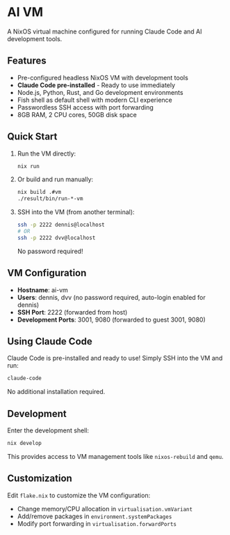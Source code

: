 # AI VM

A NixOS virtual machine configured for running Claude Code and AI development tools.

## Features

- Pre-configured headless NixOS VM with development tools
- **Claude Code pre-installed** - Ready to use immediately
- Node.js, Python, Rust, and Go development environments
- Fish shell as default shell with modern CLI experience
- Passwordless SSH access with port forwarding
- 8GB RAM, 2 CPU cores, 50GB disk space

## Quick Start

1. Run the VM directly:
   ```bash
   nix run
   ```

2. Or build and run manually:
   ```bash
   nix build .#vm
   ./result/bin/run-*-vm
   ```

3. SSH into the VM (from another terminal):
   ```bash
   ssh -p 2222 dennis@localhost
   # OR
   ssh -p 2222 dvv@localhost
   ```
   No password required!

## VM Configuration

- **Hostname**: ai-vm
- **Users**: dennis, dvv (no password required, auto-login enabled for dennis)
- **SSH Port**: 2222 (forwarded from host)
- **Development Ports**: 3001, 9080 (forwarded to guest 3001, 9080)

## Using Claude Code

Claude Code is pre-installed and ready to use! Simply SSH into the VM and run:

```bash
claude-code
```

No additional installation required.

## Development

Enter the development shell:
```bash
nix develop
```

This provides access to VM management tools like `nixos-rebuild` and `qemu`.

## Customization

Edit `flake.nix` to customize the VM configuration:
- Change memory/CPU allocation in `virtualisation.vmVariant`
- Add/remove packages in `environment.systemPackages`
- Modify port forwarding in `virtualisation.forwardPorts`
